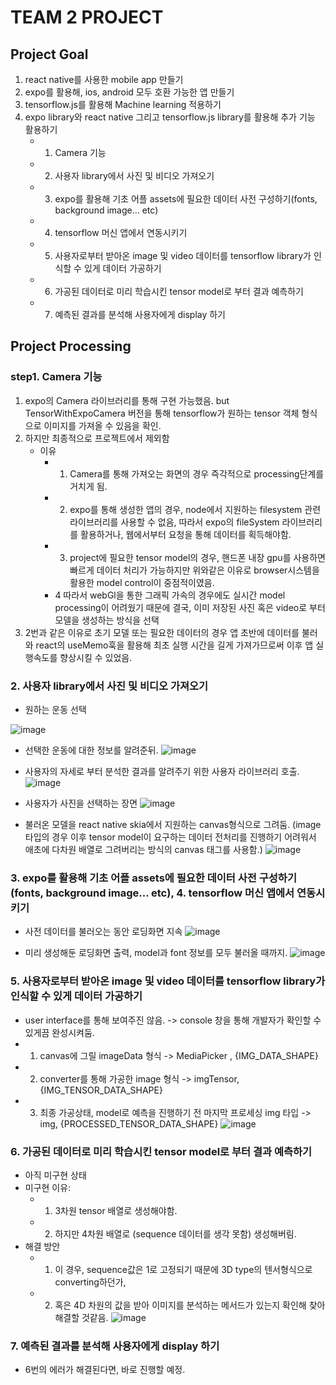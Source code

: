# TEAM 2 PROJECT 

## Project Goal 

1. react native를 사용한 mobile app 만들기
2. expo를 활용해, ios, android 모두 호환 가능한 앱 만들기
3. tensorflow.js를 활용해 Machine learning 적용하기
4. expo library와 react native 그리고 tensorflow.js library를 활용해 추가 기능 활용하기
   * 1. Camera 기능
   * 2. 사용자 library에서 사진 및 비디오 가져오기
   * 3. expo를 활용해 기초 어플 assets에 필요한 데이터 사전 구성하기(fonts, background image... etc)
   * 4. tensorflow 머신 앱에서 연동시키기
   * 5. 사용자로부터 받아온 image 및 video 데이터를 tensorflow library가 인식할 수 있게 데이터 가공하기
   * 6. 가공된 데이터로 미리 학습시킨 tensor model로 부터 결과 예측하기
   * 7. 예측된 결과를 분석해 사용자에게 display 하기 

## Project Processing

### step1. Camera 기능
1. expo의 Camera 라이브러리를 통해 구현 가능했음. but TensorWithExpoCamera 버전을 통해 tensorflow가 원하는 tensor 객체 형식으로 이미지를 가져올 수 있음을 확인.
2. 하지만 최종적으로 프로젝트에서 제외함
   * 이유
      * 1. Camera를 통해 가져오는 화면의 경우 즉각적으로 processing단계를 거치게 됨.
      * 2. expo를 통해 생성한 앱의 경우, node에서 지원하는 filesystem 관련 라이브러리를 사용할 수 없음, 따라서 expo의 fileSystem 라이브러리를 활용하거나, 웹에서부터 요청을 통해 데이터를 획득해야함.
      * 3. project에 필요한 tensor model의 경우, 핸드폰 내장 gpu를 사용하면 빠르게 데이터 처리가 가능하지만 위와같은 이유로 browser시스템을 활용한 model control이 중점적이였음. 
      * 4 따라서 webGl을 통한 그래픽 가속의 경우에도 실시간 model processing이 어려웠기 때문에 결국, 이미 저장된 사진 혹은 video로 부터 모델을 생성하는 방식을 선택
3. 2번과 같은 이유로 초기 모델 또는 필요한 데이터의 경우 앱 초반에 데이터를 불러와 react의 useMemo훅을 활용해 최초 실행 시간을 길게 가져가므로써 이후 앱 실행속도를 향상시킬 수 있었음.



### 2. 사용자 library에서 사진 및 비디오 가져오기
* 원하는 운동 선택
 
![image](https://user-images.githubusercontent.com/77220824/200265974-69446875-d304-4d9b-a386-1164ba1bd390.png)

* 선택한 운동에 대한 정보를 알려준뒤.
![image](https://user-images.githubusercontent.com/77220824/200266512-bd8e2cee-d518-4372-8ddd-c445212adced.png)

* 사용자의 자세로 부터 분석한 결과를 알려주기 위한 사용자 라이브러리 호출.
![image](https://user-images.githubusercontent.com/77220824/200266602-8045c43e-6cc9-4042-b57e-46ac25ddc362.png)

* 사용자가 사진을 선택하는 장면
![image](https://user-images.githubusercontent.com/77220824/200266680-b36e08ef-3c29-4f92-8013-441cb9d189a0.png)

* 불러온 모델을 react native skia에서 지원하는 canvas형식으로 그려둠. (image타입의 경우 이후 tensor model이 요구하는 데이터 전처리를 진행하기 어려워서 애초에 다차원 배열로 그려버리는 방식의 canvas 태그를 사용함.)
![image](https://user-images.githubusercontent.com/77220824/200266746-01bce8ae-2f3c-4f2a-9745-961208a1fa7b.png)

### 3. expo를 활용해 기초 어플 assets에 필요한 데이터 사전 구성하기(fonts, background image... etc),  4. tensorflow 머신 앱에서 연동시키기

* 사전 데이터를 불러오는 동안 로딩화면 지속
![image](https://user-images.githubusercontent.com/77220824/200266214-1eaf7b8f-6178-4da6-97bf-caf6ff5074a0.png)

* 미리 생성해둔 로딩화면 출력, model과 font 정보를 모두 불러올 때까지.
![image](https://user-images.githubusercontent.com/77220824/200266311-df6d6156-452d-4057-81e4-8b5f485b12b4.png)


###  5. 사용자로부터 받아온 image 및 video 데이터를 tensorflow library가 인식할 수 있게 데이터 가공하기
* user interface를 통해 보여주진 않음.  -> console 창을 통해 개발자가 확인할 수 있게끔 완성시켜둠.
* 1. canvas에 그릴 imageData 형식 -> MediaPicker , {IMG_DATA_SHAPE}
* 2. converter를 통해 가공한 image 형식 -> imgTensor, {IMG_TENSOR_DATA_SHAPE}
* 3. 최종 가공상태, model로 예측을 진행하기 전 마지막 프로세싱 img 타입 -> img, {PROCESSED_TENSOR_DATA_SHAPE}
![image](https://user-images.githubusercontent.com/77220824/200266390-7beba762-09b5-4330-936f-def1827b3c3d.png)



### 6. 가공된 데이터로 미리 학습시킨 tensor model로 부터 결과 예측하기
* 아직 미구현 상태
* 미구현 이유: 
  * 1. 3차원 tensor 배열로 생성해야함.
  * 2. 하지만 4차원 배열로 (sequence 데이터를 생각 못함) 생성해버림.
* 해결 방안
  * 1. 이 경우, sequence값은 1로 고정되기 때문에 3D type의 텐서형식으로 converting하던가, 
  * 2. 혹은 4D 차원의 값을 받아 이미지를 분석하는 메서드가 있는지 확인해 찾아 해결할 것같음.
![image](https://user-images.githubusercontent.com/77220824/200266439-9f482a4b-f5e0-4902-872f-56f651ae9ac1.png)

### 7. 예측된 결과를 분석해 사용자에게 display 하기 
* 6번의 에러가 해결된다면, 바로 진행할 예정.

